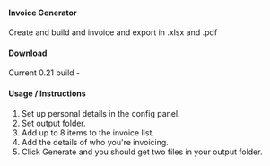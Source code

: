 #### Invoice Generator #### 

Create and build and invoice and export in .xlsx and .pdf


#### Download ####

Current 0.21 build - 

#### Usage / Instructions ####

1. Set up personal details in the config panel.
2. Set output folder.
3. Add up to 8 items to the invoice list.
4. Add the details of who you're invoicing.
5. Click Generate and you should get two files in your output folder.
